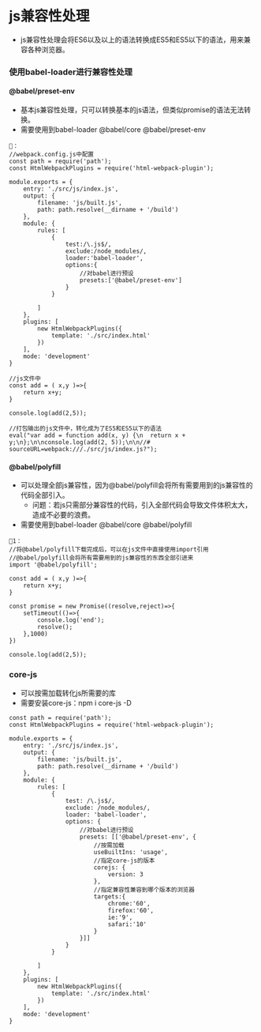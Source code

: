 # js兼容性处理
- js兼容性处理会将ES6以及以上的语法转换成ES5和ES5以下的语法，用来兼容各种浏览器。

### 使用babel-loader进行兼容性处理
#### @babel/preset-env
- 基本js兼容性处理，只可以转换基本的js语法，但类似promise的语法无法转换。
- 需要使用到babel-loader @babel/core @babel/preset-env
```
🌰：
//webpack.config.js中配置
const path = require('path');
const HtmlWebpackPlugins = require('html-webpack-plugin');

module.exports = {
    entry: './src/js/index.js',
    output: {
        filename: 'js/built.js',
        path: path.resolve(__dirname + '/build')
    },
    module: {
        rules: [
            {
                test:/\.js$/,
                exclude:/node_modules/,
                loader:'babel-loader',
                options:{
                    //对babel进行预设
                    presets:['@babel/preset-env']
                }
            }

        ]
    },
    plugins: [
        new HtmlWebpackPlugins({
            template: './src/index.html'
        })
    ],
    mode: 'development'
}

//js文件中
const add = ( x,y )=>{
    return x+y;
}

console.log(add(2,5));

//打包输出的js文件中，转化成为了ES5和ES5以下的语法
eval("var add = function add(x, y) {\n  return x + y;\n};\n\nconsole.log(add(2, 5));\n\n//# sourceURL=webpack:///./src/js/index.js?");
```

#### @babel/polyfill
- 可以处理全部js兼容性，因为@babel/polyfill会将所有需要用到的js兼容性的代码全部引入。
   - 问题：若js只需部分兼容性的代码，引入全部代码会导致文件体积太大，造成不必要的浪费。
- 需要使用到babel-loader @babel/core @babel/polyfill
```
🌰1：
//将@babel/polyfill下载完成后，可以在js文件中直接使用import引用
//@babel/polyfill会将所有需要用到的js兼容性的东西全部引进来
import '@babel/polyfill';

const add = ( x,y )=>{
    return x+y;
}

const promise = new Promise((resolve,reject)=>{
    setTimeout(()=>{
        console.log('end');
        resolve();
    },1000)
})

console.log(add(2,5));
```

### core-js
- 可以按需加载转化js所需要的库
- 需要安装core-js：npm i core-js -D 
```
const path = require('path');
const HtmlWebpackPlugins = require('html-webpack-plugin');

module.exports = {
    entry: './src/js/index.js',
    output: {
        filename: 'js/built.js',
        path: path.resolve(__dirname + '/build')
    },
    module: {
        rules: [
            {
                test: /\.js$/,
                exclude: /node_modules/,
                loader: 'babel-loader',
                options: {
                    //对babel进行预设
                    presets: [['@babel/preset-env', {
                        //按需加载
                        useBuiltIns: 'usage',
                        //指定core-js的版本
                        corejs: {
                            version: 3
                        },
                        //指定兼容性兼容到哪个版本的浏览器
                        targets:{
                            chrome:'60',
                            firefox:'60',
                            ie:'9',
                            safari:'10'
                        }
                    }]]
                }
            }

        ]
    },
    plugins: [
        new HtmlWebpackPlugins({
            template: './src/index.html'
        })
    ],
    mode: 'development'
}
```









